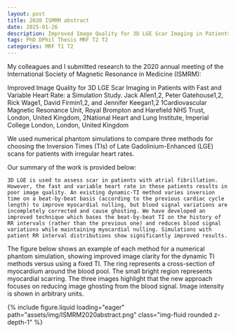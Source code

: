 ```yaml
---
layout: post
title: 2020 ISMRM abstract
date: 2025-01-26
description: Improved Image Quality for 3D LGE Scar Imaging in Patients with Fast and Variable Heart Rate: a Simulation Study.
tags: PhD DPhil Thesis MRF T2 T2
categories: MRF T1 T2
---
```


My colleagues and I submitted research to the 2020 annual meeting of the International Society of Magnetic Resonance in Medicine (ISMRM):

Improved Image Quality for 3D LGE Scar Imaging in Patients with Fast and Variable Heart Rate: a Simulation Study.
Jack Allen1,2, Peter Gatehouse1,2, Rick Wage1, David Firmin1,2, and Jennifer Keegan1,2
1Cardiovascular Magnetic Resonance Unit, Royal Brompton and Harefield NHS Trust, London, United Kingdom, 2National Heart and Lung Institute, Imperial College London, London, United Kingdom

We used numerical phantom simulations to compare three methods for choosing the Inversion Times (TIs) of Late Gadolinium-Enhanced (LGE) scans for patients with irregular heart rates.

Our summary of the work is provided below:

    3D LGE is used to assess scar in patients with atrial fibrillation. However, the fast and variable heart rate in these patients results in poor image quality. An existing dynamic-TI method varies inversion time on a beat-by-beat basis (according to the previous cardiac cycle length) to improve myocardial nulling, but blood signal variations are incompletely corrected and cause ghosting. We have developed an improved technique which bases the beat-by-beat TI on the history of RR intervals (rather than the previous one) and reduces blood signal variations while maintaining myocardial nulling. Simulations with patient RR interval distributions show significantly improved results.

The figure below shows an example of each method for a numerical phantom simulation, showing improved image clarity for the dynamic TI methods versus using a fixed TI. The ring represents a cross-section of myocardium around the blood pool. The small bright region represents myocardial scarring. The three images highlight that the new approach focuses on reducing image ghosting from the blood signal. Image intensity is shown in arbitrary units.

<div class="row mt-3">
    <div class="col-sm mt-3 mt-md-0">
        {% include figure.liquid loading="eager" path="assets/img/ISMRM2020abstract.png" class="img-fluid rounded z-depth-1" %}
    </div>
</div>
<div class="caption">
</div>
